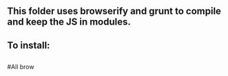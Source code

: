 ## This folder uses browserify and grunt to compile and keep the JS in modules.


## To install:


##


#All brow
